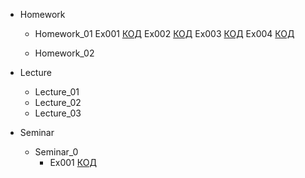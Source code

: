 - Homework
    - Homework_01
        Ex001 [КОД](https://github.com/dvmax1984/Csharp25022023/tree/main/Homework/Homework_01/Ex001)
        Ex002 [КОД](https://github.com/dvmax1984/Csharp25022023/tree/main/Homework/Homework_01/Ex002)
        Ex003 [КОД](https://github.com/dvmax1984/Csharp25022023/tree/main/Homework/Homework_01/Ex003)
        Ex004 [КОД](https://github.com/dvmax1984/Csharp25022023/tree/main/Homework/Homework_01/Ex004)

    - Homework_02
        
- Lecture
    - Lecture_01
    - Lecture_02
    - Lecture_03
- Seminar
    - Seminar_0
        - Ex001 [КОД](sdsd)
